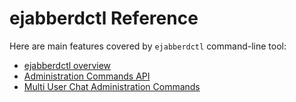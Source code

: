 # ejabberdctl Reference

Here are main features covered by `ejabberdctl` command-line tool:

- [ejabberdctl overview](../guide/managing.md#ejabberdctl_commands)
- [Administration Commands API](../../developer/ejabberd-api/admin-api.md)
- [Multi User Chat Administration Commands](muc-admin.md)
